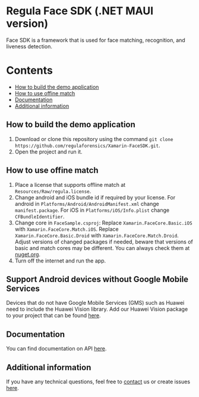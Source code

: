 # Regula Face SDK (.NET MAUI version)
Face SDK is a framework that is used for face matching, recognition, and liveness detection.

# Contents
* [How to build the demo application](#how-to-build-the-demo-application)
* [How to use offine match](#how-to-use-offine-match)
* [Documentation](#documentation)
* [Additional information](#additional-information)

## How to build the demo application
1. Download or clone this repository using the command `git clone https://github.com/regulaforensics/Xamarin-FaceSDK.git`.
2. Open the project and run it.

## How to use offine match
1. Place a license that supports offline match at `Resources/Raw/regula.license`.
2. Change android and iOS bundle id if required by your license. 
For android in `Platforms/Android/AndroidManifest.xml` change `manifest.package`.
For iOS in `Platforms/iOS/Info.plist` change `CFBundleIdentifier`.
3. Change core in `FaceSample.csproj`:
Replace `Xamarin.FaceCore.Basic.iOS` with `Xamarin.FaceCore.Match.iOS`.
Replace `Xamarin.FaceCore.Basic.Droid` with `Xamarin.FaceCore.Match.Droid`.
Adjust versions of changed packages if needed, beware that versions of basic and match cores may be different. You can always check them at [nuget.org](https://www.nuget.org/packages).
4. Turn off the internet and run the app.

## Support Android devices without Google Mobile Services
Devices that do not have Google Mobile Services (GMS) such as Huawei need to include the Huawei Vision library. Add our Huawei Vision package to your project that can be found [here](https://www.nuget.org/packages/Xamarin.Regula.HuaweiVision.Android).

## Documentation
You can find documentation on API [here](https://docs.regulaforensics.com/face-sdk).

## Additional information
If you have any technical questions, feel free to [contact](mailto:support@regulaforensics.com) us or create issues [here](https://github.com/regulaforensics/Xamarin-FaceSDK/issues).
